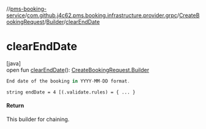 //[pms-booking-service](../../../../index.md)/[com.github.j4c62.pms.booking.infrastructure.provider.grpc](../../index.md)/[CreateBookingRequest](../index.md)/[Builder](index.md)/[clearEndDate](clear-end-date.md)

# clearEndDate

[java]\
open fun [clearEndDate](clear-end-date.md)(): [CreateBookingRequest.Builder](index.md)

```kotlin
End date of the booking in YYYY-MM-DD format.

```

`string endDate = 4 [(.validate.rules) = { ... }`

#### Return

This builder for chaining.
